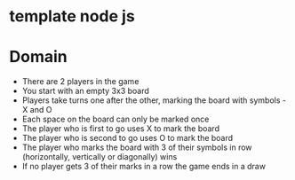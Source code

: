 # template node js

# Domain

- There are 2 players in the game
- You start with an empty 3x3 board
- Players take turns one after the other, marking the board with symbols - X and O
- Each space on the board can only be marked once
- The player who is first to go uses X to mark the board
- The player who is second to go uses O to mark the board
- The player who marks the board with 3 of their symbols in row (horizontally, vertically or diagonally) wins
- If no player gets 3 of their marks in a row the game ends in a draw
